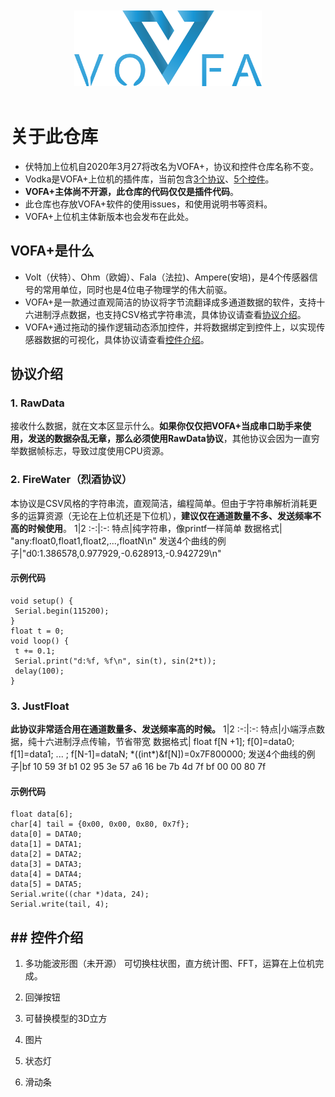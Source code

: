 <br/>
<br/>
<div align=center>
<img src="images/vofa.png" width=300x/>
</div>
<br/>

# 关于此仓库
* 伏特加上位机自2020年3月27将改名为VOFA+，协议和控件仓库名称不变。
* Vodka是VOFA+上位机的插件库，当前包含[3个协议](#protocal)、[5个控件](#widget)。
* **VOFA+主体尚不开源，此仓库的代码仅仅是插件代码**。
* 此仓库也存放VOFA+软件的使用issues，和使用说明书等资料。
* VOFA+上位机主体新版本也会发布在此处。

##  VOFA+是什么
* Volt（伏特）、Ohm（欧姆）、Fala（法拉)、Ampere(安培)，是4个传感器信号的常用单位，同时也是4位电子物理学的伟大前驱。
* VOFA+是一款通过直观简洁的协议将字节流翻译成多通道数据的软件，支持十六进制浮点数据，也支持CSV格式字符串流，具体协议请查看[协议介绍](#protocal)。
* VOFA+通过拖动的操作逻辑动态添加控件，并将数据绑定到控件上，以实现传感器数据的可视化，具体协议请查看[控件介绍](#widget)。                   

## <span id="protocal">协议介绍</span>

### 1. RawData
接收什么数据，就在文本区显示什么。**如果你仅仅把VOFA+当成串口助手来使用，发送的数据杂乱无章，那么必须使用RawData协议**，其他协议会因为一直穷举数据帧标志，导致过度使用CPU资源。
### 2. FireWater（烈酒协议）
本协议是CSV风格的字符串流，直观简洁，编程简单。但由于字符串解析消耗更多的运算资源（无论在上位机还是下位机），**建议仅在通道数量不多、发送频率不高的时候使用**。
1|2
:-:|:-:
特点|纯字符串，像printf一样简单
数据格式| "any:float0,float1,float2,...,floatN\n"
发送4个曲线的例子|"d0:1.386578,0.977929,-0.628913,-0.942729\n"
#### 示例代码
```
void setup() {
 Serial.begin(115200);
}
float t = 0;
void loop() {
 t += 0.1;
 Serial.print("d:%f, %f\n", sin(t), sin(2*t));
 delay(100);
}
```
### 3. JustFloat
**此协议非常适合用在通道数量多、发送频率高的时候。**
1|2
:-:|:-:
特点|小端浮点数据，纯十六进制浮点传输，节省带宽
数据格式| float f[N +1]; f[0]=data0; f[1]=data1; ... ; f[N-1]=dataN; \*((int\*)&f[N])=0x7F800000;
发送4个曲线的例子|bf 10 59 3f b1 02 95 3e 57 a6 16 be 7b 4d 7f bf 00 00 80 7f
#### 示例代码
```
float data[6];
char[4] tail = {0x00, 0x00, 0x80, 0x7f};
data[0] = DATA0;
data[1] = DATA1;
data[2] = DATA2;
data[3] = DATA3;
data[4] = DATA4;
data[5] = DATA5;
Serial.write((char *)data, 24);
Serial.write(tail, 4);
```

## ## <span id="widget">控件介绍</span>

  1. 多功能波形图（未开源）
  可切换柱状图，直方统计图、FFT，运算在上位机完成。

  2. 回弹按钮

  3. 可替换模型的3D立方

  4. 图片

  5. 状态灯  

  6. 滑动条
